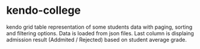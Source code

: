 # kendo-college
kendo grid table representation of some students data with paging, sorting and filtering options.
Data is loaded from json files. 
Last column is displaing admission result (Addmited / Rejected) based on student average grade.
